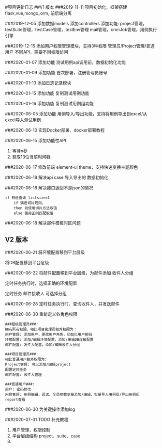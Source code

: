 #项目更新日志
##V1 版本
###2019-11-11
项目初始化，框架搭建flask,vue,mongo_orm, 前后端分离

###2019-12-05
添加数据models
添加controllers
添加功能:
project管理，testSuite管理，testCase管理，testEnv管理
mail管理，cronJob管理，用例执行引擎

###2019-12-15
添加用户权限管理模块，支持3种权限 管理员/Project管理/普通用户
不同API，需要不同权限访问

###2020-01-07
添加功能 测试用例api调用前，数据初始化功能

###2020-01-09
添加功能 首次部署，注册管理员账号

###2020-01-13
添加日志记录模块

###2020-01-15
添加功能 复制测试用例功能

###2020-01-16
添加功能 复制测试用例组功能

###2020-06-05
添加功能 用例导入/导出功能，支持将用例导出到excel/从excel导入测试用例

###2020-06-10
实现Docker部署，docker部署教程

###2020-06-15
添加功能性API
1. 等待n秒
2. 获取13位当前时间戳

###2020-06-17
修改前端 element-ui theme，支持快速变换主题颜色

###2020-06-18
解决api case 导入导出的 数据初始化

###2020-06-18
解决接口返回不是json的情况

    if 校验查询 listsize=1 
	    if 满足切片规则，
	    then 则使用切片方法取值
	    else 使用正则匹配取值

###2020-06-18 
解决邮件模板时区问题

## V2 版本  
###2020-06-21 
将环境配置移到平台层级

将DB配置移到平台层级

###2020-06-22 
将邮件配置移到平台层级，为邮件添加 收件人分组

定时任务执行时，选择正确的环境配置

定时任务 邮件接收人 可选择分组

###2020-06-28 
定时任务执行时，查询收件人，并发送邮件

###2020-06-30
重新定义各角色权限

    ###超级管理员###: 
    拥有所有权限，相比项目管理员额外权限为：
    用户管理: 添加用户，更改用户角色，初始化用户密码
    环境配置: 添加/编辑环境配置，添加/编辑DB连接配置
    邮件配置: 发件人配置，添加/编辑收件人分组

    ###项目管理员###: 
    相比普通用户额外权限为: 
    Project管理: 可以添加/编辑project
    配置定时任务
    邮件配置: 收件人管理
    
    ###普通用户###:
    用户: 密码修改
    用例管理: 用例编辑，调试，全局参数变量添加/编辑，批量导入用例组/导出用例组
    report查看
    
###2020-06-30
为关键操作添加log
    
###2020-07-01 TODO
补充教程 
1. 用户管理，权限控制
2. 平台层级结构   project、suite、case
3. 

